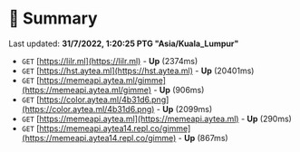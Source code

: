 # 📖 Summary
Last updated: **31/7/2022, 1:20:25 PTG "Asia/Kuala_Lumpur"**

- `GET` [https://lilr.ml](https://lilr.ml) - **Up** (2374ms)
- `GET` [https://hst.aytea.ml](https://hst.aytea.ml) - **Up** (20401ms)
- `GET` [https://memeapi.aytea.ml/gimme](https://memeapi.aytea.ml/gimme) - **Up** (906ms)
- `GET` [https://color.aytea.ml/4b31d6.png](https://color.aytea.ml/4b31d6.png) - **Up** (2099ms)
- `GET` [https://memeapi.aytea.ml](https://memeapi.aytea.ml) - **Up** (290ms)
- `GET` [https://memeapi.aytea14.repl.co/gimme](https://memeapi.aytea14.repl.co/gimme) - **Up** (867ms)
